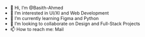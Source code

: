 - 👋 Hi, I’m @Basith-Ahmed
- 👀 I’m interested in UI/XI and Web Development
- 🌱 I’m currently learning Figma and Python
- 💞️ I’m looking to collaborate on Design and Full-Stack Projects
- 📫 How to reach me: Mail

<!---
Basith-Ahmed/Basith-Ahmed is a ✨ special ✨ repository because its `README.md` (this file) appears on your GitHub profile.
You can click the Preview link to take a look at your changes.
--->
